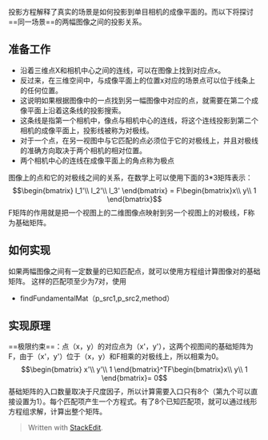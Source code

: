 投影方程解释了真实的场景是如何投影到单目相机的成像平面的。而以下将探讨==同一场景==的两幅图像之间的投影关系。
## 准备工作
- 沿着三维点X和相机中心之间的连线，可以在图像上找到对应点x。
- 反过来，在三维空间中，与成像平面上的位置x对应的场景点可以位于线条上的任何位置。
- 这说明如果根据图像中的一点找到另一幅图像中对应的点，就需要在第二个成像平面上沿着这条线的投影搜索。
- 这条线是指第一个相机中，像点与相机中心的连线，将这个连线投影到第二个相机的成像平面上，投影线被称为对极线。
- 对于一个点，在另一视图中与它匹配的点必须位于它的对极线上，并且对极线的准确方向取决于两个相机的相对位置。
- 两个相机中心的连线在成像平面上的角点称为极点

图像上的点和它的对极线之间的关系，在数学上可以使用下面的3*3矩阵表示：
$$\begin{bmatrix}
l_1'\\ l_2'\\ l_3'
\end{bmatrix} = F\begin{bmatrix}x\\ y\\ 1
\end{bmatrix}$$
F矩阵的作用就是把一个视图上的二维图像点映射到另一个视图上的对极线，F称为基础矩阵。
## 如何实现
如果两幅图像之间有一定数量的已知匹配点，就可以使用方程组计算图像对的基础矩阵。
这样的匹配项至少为7对，使用
- findFundamentalMat（p_src1,p_src2,method）
## 实现原理
==极限约束==：点（x，y）的对应点为（x'，y'），这两个视图间的基础矩阵为F，由于（x'，y'）位于（x，y）和F相乘的对极线上，所以相乘为0。
$$\begin{bmatrix}
x'\\ y'\\ 1
\end{bmatrix}^TF\begin{bmatrix}x\\ y\\ 1
\end{bmatrix}= 0$$
基础矩阵的入口数量取决于尺度因子，所以计算需要入口只有8个（第九个可以直接设置为1）。每个匹配项产生一个方程式。有了8个已知匹配项，就可以通过线形方程组求解，计算出整个矩阵。
> Written with [StackEdit](https://stackedit.io/).
<!--stackedit_data:
eyJoaXN0b3J5IjpbMzc1MTExNDA5XX0=
-->